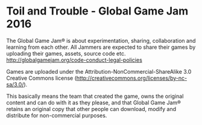 # Toil and Trouble - Global Game Jam 2016  

The Global Game Jam® is about experimentation, sharing, collaboration and learning from each other. All Jammers are expected to share their games by uploading their games, assets, source code etc.  
http://globalgamejam.org/code-conduct-legal-policies  

Games are uploaded under the Attribution-NonCommercial-ShareAlike 3.0 Creative Commons license (http://creativecommons.org/licenses/by-nc-sa/3.0/).

This basically means the team that created the game, owns the original content and can do with it as they please, and that Global Game Jam® retains an original copy that other people can download, modify and distribute for non-commercial purposes. 